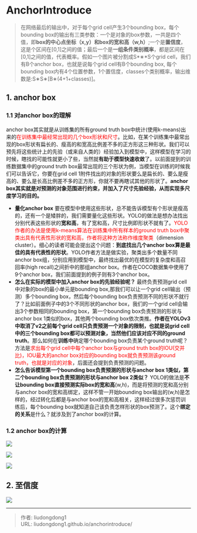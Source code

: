 # AnchorIntroduce


> 在网络最后的输出中，对于每个grid cell产生3个bounding box，每个bounding box的输出有三类参数：一个是对象的box参数，一共是四个值，即**box的中心点坐标（x,y）和box的宽和高（w,h）**;一个是**置信度**，这是个区间在[0,1]之间的值；最后一个是**一组条件类别概率**，都是区间在[0,1]之间的值，代表概率。假如一个图片被分割成S*∗*S个grid cell，我们有B个anchor box，也就是说每个grid cell有B个bounding box, 每个bounding box内有4个位置参数，1个置信度，classes个类别概率，输出维数是:S∗S∗[B∗(4+1+classes)]。

## 1. anchor box

### 1.1 对anchor box的理解

anchor box其实就是从训练集的所有ground truth box中统计(使用k-means)出来的<font color=red>在训练集中最经常出现的几个box形状和尺寸</font>。比如，在某个训练集中最常出现的box形状有扁长的、瘦高的和宽高比例差不多的正方形这三种形状。我们可以预先将这些统计上的先验（或来自人类的）经验加入到模型中，这样模型在学习的时候，瞎找的可能性就更小了些，当然就**有助于模型快速收敛**了。以前面提到的训练数据集中的ground truth box最常出现的三个形状为例，当模型在训练的时候我们可以告诉它，你要在grid cell 1附件找出的对象的形状要么是扁长的、要么是瘦高的、要么是长高比例差不多的正方形，你就不要再瞎试其他的形状了。**anchor box其实就是对预测的对象范围进行约束，并加入了尺寸先验经验，从而实现多尺度学习的目的。**

- **量化anchor box**
  要在模型中使用这些形状，总不能告诉模型有个形状是瘦高的，还有一个是矮胖的，我们需要量化这些形状。YOLO的做法是想办法找出分别代表这些形状的**宽和高**，有了宽和高，尺寸比例即形状不就有了。<font color=red>YOLO作者的办法是使用k-means算法在训练集中所有样本的ground truth box中聚类出具有代表性形状的宽和高，作者将这种方法称作维度聚类</font>（dimension cluster）。细心的读者可能会提出这个问题：**到底找出几个anchor box算是最佳的具有代表性的形状**。YOLO作者方法是做实验，聚类出多个数量不同anchor box组，分别应用到模型中，最终找出最优的在模型的复杂度和高召回率(high recall)之间折中的那组anchor box。作者在COCO数据集中使用了9个anchor box，我们前面提到的例子则有3个anchor box。
- **怎么在实际的模型中加入anchor box的先验经验呢？**
  最终负责预测grid cell中对象的box的最小单元是bounding box,那我们可以让一个grid cell输出（预测）多个bounding box，然后每个bounding box负责预测不同的形状不就行了？比如前面例子中的3个不同形状的anchor box，我们的一个grid cell会输出3个参数相同的bounding box，第一个bounding box负责预测的形状与anchor box 1类似的box，其他两个bounding box依次类推。**作者在YOLOv3中取消了v2之前每个grid cell只负责预测一个对象的限制，也就是说grid cell中的三个bounding box都可以预测对象，当然他们应该对应不同的ground truth**。那么如何在**训练中**确定哪个bounding box负责某个ground truth呢？方法是<font color=red>求出每个grid cell中每个anchor box与ground truth box的IOU(交并比)，IOU最大的anchor box对应的bounding box就负责预测该ground truth，也就是对应的对象</font>，后面还会提到负责预测的问题。
- **怎么告诉模型第一个bounding box负责预测的形状与anchor box 1类似，第二个bounding box负责预测的形状与anchor box 2类似？**
  YOLO的做法是**不让bounding box直接预测实际box的宽和高**(w,h)，而是将预测的宽和高分别与anchor box的宽和高绑定，这样不管一开始bounding box输出的(w,h)是怎样的，经过转化后都是与anchor box的宽和高相关，这样经过很多次惩罚训练后，每个bounding box就知道自己该负责怎样形状的box预测了。这个**绑定的关系**是什么？就涉及到了anchor box的计算。

### 1.2 anchor box的计算

![](https://gitee.com/github-25970295/blogImage/raw/master/img/20200825115832.png)

![](https://gitee.com/github-25970295/blogImage/raw/master/img/20200825120038.png)

![](https://gitee.com/github-25970295/blogImage/raw/master/img/20200825120138.png)

## 2. 至信度

![](https://gitee.com/github-25970295/blogImage/raw/master/img/20200825120443.png)

---

> 作者: liudongdong1  
> URL: liudongdong1.github.io/anchorintroduce/  

